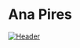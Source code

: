 # Ana Pires
[![Header](https://raw.githubusercontent.com/MartinHeinz/<OWNER>/<OWNER>/readme_header.png "Header")](https://some-url.dev/)

